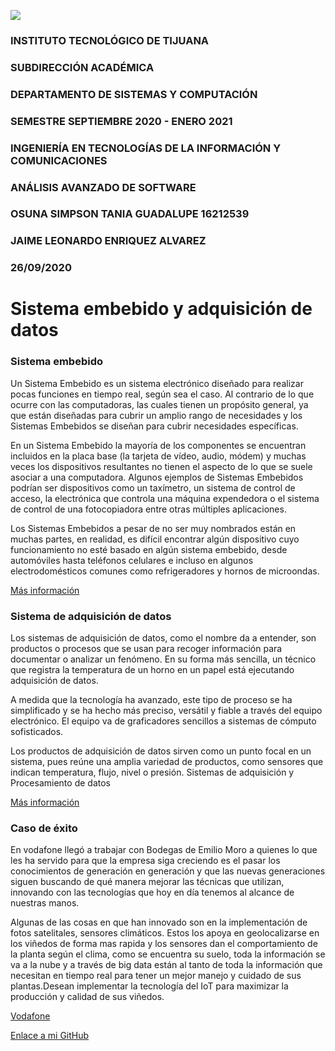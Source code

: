 ![](https://scontent.ftij2-1.fna.fbcdn.net/v/t1.0-9/103723887_2899446596820568_7787129753345983168_o.png?_nc_cat=103&_nc_sid=e3f864&_nc_eui2=AeFAVfjZwCueZ2W77rJBG7dsjmaTocGi4iKOZpOhwaLiIrA7wLxY8AdWlLbyer0xBxFO6WPnWxCYL7ioaqT54xjj&_nc_ohc=nZmq4vXP5cEAX--XePm&_nc_ht=scontent.ftij2-1.fna&oh=ad2ed9481bda61888076dc245ffc75c9&oe=5F95ECCD)

### INSTITUTO TECNOLÓGICO DE TIJUANA
### SUBDIRECCIÓN ACADÉMICA
### DEPARTAMENTO DE SISTEMAS Y COMPUTACIÓN
### SEMESTRE SEPTIEMBRE 2020 - ENERO 2021

### INGENIERÍA EN TECNOLOGÍAS DE LA INFORMACIÓN Y COMUNICACIONES

### ANÁLISIS AVANZADO DE SOFTWARE

### OSUNA SIMPSON TANIA GUADALUPE 16212539

### JAIME LEONARDO ENRIQUEZ ALVAREZ

### 26/09/2020




# Sistema embebido y adquisición de datos

### Sistema embebido
Un Sistema Embebido es un sistema electrónico diseñado para realizar pocas funciones en tiempo real, según sea el caso. Al contrario de lo que ocurre con las computadoras, las cuales tienen un propósito general, ya que están diseñadas para cubrir un amplio rango de necesidades y los Sistemas Embebidos se diseñan para cubrir necesidades específicas.

En un Sistema Embebido la mayoría de los componentes se encuentran incluidos en la placa base (la tarjeta de vídeo, audio, módem) y muchas veces los dispositivos resultantes no tienen el aspecto de lo que se suele asociar a una computadora. Algunos ejemplos de Sistemas Embebidos podrían ser dispositivos como un taxímetro, un sistema de control de acceso, la electrónica que controla una máquina expendedora o el sistema de control de una fotocopiadora entre otras múltiples aplicaciones.

Los Sistemas Embebidos a pesar de no ser muy nombrados están en muchas partes, en realidad, es difícil encontrar algún dispositivo cuyo funcionamiento no esté basado en algún sistema embebido, desde automóviles hasta teléfonos celulares e incluso en algunos electrodomésticos comunes como refrigeradores y hornos de microondas.

[Más información](https://rua.ua.es/dspace/bitstream/10045/19119/1/Sistemas%20de%20adquisici%C3%B3n%20y%20Procesamiento%20de%20datos.pdf)

### Sistema de adquisición de datos
Los sistemas de adquisición de datos, como el nombre da a entender, son productos o procesos que se usan para recoger información para documentar o analizar un fenómeno. En su forma más sencilla, un técnico que registra la temperatura de un horno en un papel está ejecutando adquisición de datos.

A medida que la tecnología ha avanzado, este tipo de proceso se ha simplificado y se ha hecho más preciso, versátil y fiable a través del equipo electrónico. El equipo va de graficadores sencillos a sistemas de cómputo sofisticados.

Los productos de adquisición de datos sirven como un punto focal en un sistema, pues reúne una amplia variedad de productos, como sensores que indican temperatura, flujo, nivel o presión.
Sistemas de adquisición y Procesamiento de datos

[Más información](http://exa.unne.edu.ar/informatica/SO/RamosAgustina-TpSO.pdf)

### Caso de éxito
En vodafone llegó a trabajar con Bodegas de Emilio Moro a quienes lo que les ha servido para que la empresa siga creciendo es el pasar los conocimientos de generación en generación y que las nuevas generaciones siguen buscando de qué manera mejorar las técnicas que utilizan, innovando con las tecnologías que hoy en día tenemos al alcance de nuestras manos.

Algunas de las cosas en que han innovado son en la implementación de fotos satelitales, sensores climáticos. Estos los apoya en geolocalizarse en los viñedos de forma mas rapida y los sensores dan el comportamiento de la planta según el clima, como se encuentra su suelo, toda la información se va a la nube y a través de big data están al tanto de toda la información que necesitan en tiempo real para tener un mejor manejo y cuidado de sus plantas.Desean implementar la tecnología del IoT para maximizar la producción y calidad de sus viñedos.

[Vodafone](https://www.saladeprensa.vodafone.es/c/notas-prensa/np_emilio_moro/)

[Enlace a mi GitHub](https://github.com/osunatania12)

